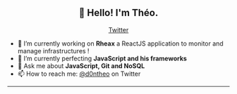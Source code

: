 <h2 align="center">👋 Hello! I'm Théo.</h2>
<p align="center">
  <a href="https://twitter.com/d0ntheo">Twitter</a>
</p>


- 🔭 I’m currently working on **Rheax** a ReactJS application to monitor and manage infrastructures ! 
- 🌱 I’m currently perfecting **JavaScript and his frameworks**
- 💬 Ask me about **JavaScript, Git and NoSQL**
- 📫 How to reach me: [@d0ntheo](https://twitter.com/d0ntheo) on Twitter

-------
